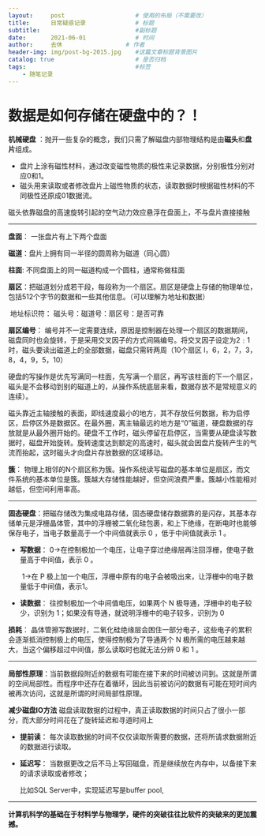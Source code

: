 ```yaml
---
layout:     post   				    # 使用的布局（不需要改）
title:      日常疑惑记录				# 标题 
subtitle:    						#副标题
date:       2021-06-01			    # 时间
author:     去休 				    # 作者
header-img: img/post-bg-2015.jpg 	#这篇文章标题背景图片
catalog: true 						# 是否归档
tags:								#标签
    - 随笔记录
---
```


# 数据是如何存储在硬盘中的？！

**机械硬盘** ：抛开一些复杂的概念，我们只需了解磁盘内部物理结构是由**磁头**和**盘片**组成。

* 盘片上涂有磁性材料，通过改变磁性物质的极性来记录数据，分别极性分别对应0和1。
* 磁头用来读取或者修改盘片上磁性物质的状态，读取数据时根据磁性材料的不同极性还原成01数据流。

磁头依靠磁盘的高速旋转引起的空气动力效应悬浮在盘面上，不与盘片直接接触

----

**盘面**： 一张盘片有上下两个盘面

**磁道**：盘片上拥有同一半径的圆周称为磁道（同心圆）

**柱面**:   不同盘面上的同一磁道构成一个圆柱，通常称做柱面

**扇区**：把磁道划分成若干段，每段称为一个扇区。扇区是硬盘上存储的物理单位，包括512个字节的数据和一些其他信息。（可以理解为地址和数据）

​			地址标识符： 磁头号：磁道号：扇区号：是否可靠   

**扇区编号**： 编号并不一定需要连续，原因是控制器在处理一个扇区的数据期间，磁盘同时也会旋转，于是采用交叉因子的方式间隔编号。将交叉因子设定为2﹕1时，磁头要读出磁道上的全部数据，磁盘只需转两周（10个扇区 l，6，2，7，3，8，4，9，5，10）

​		硬盘的写操作是优先写满同一柱面，先写满一个扇区，再写该柱面的下一个扇区，磁头是不会移动到别的磁道上的，从操作系统底层来看，数据存放不是常规意义的连续）。

​		磁头靠近主轴接触的表面，即线速度最小的地方，其不存放任何数据，称为启停区，启停区外是数据区。在最外圈，离主轴最远的地方是“0”磁道，硬盘数据的存放就是从最外圈开始的。硬盘不工作时，磁头停留在启停区，当需要从硬盘读写数据时，磁盘开始旋转。旋转速度达到额定的高速时，磁头就会因盘片旋转产生的气流而抬起，这时磁头才向盘片存放数据的区域移动。

**簇**： 物理上相邻的N个扇区称为簇。操作系统读写磁盘的基本单位是扇区，而文件系统的基本单位是簇。簇越大存储性能越好，但空间浪费严重。簇越小性能相对越低，但空间利用率高。

---

**固态硬盘**：把磁存储改为集成电路存储，固态硬盘储存数据靠的是闪存，其基本存储单元是浮栅晶体管，其中的浮栅被二氧化硅包裹，和上下绝缘，在断电时也能够保存电子，当电子数量高于一个中间值就表示 0 ，低于中间值就表示 1 。

* **写数据**： 0->在控制极加一个电压，让电子穿过绝缘层再注回浮栅，使电子数量高于中间值，表示 0 。

  ​				1->在 P 极上加一个电压，浮栅中原有的电子会被吸出来，让浮栅中的电子数量低于中间值，表示1。

* **读数据**： 往控制极加一个中间值电压，如果两个 N 极导通，浮栅中的电子较少，识别为 1；如果没有导通，就说明浮栅中的电子较多，识别为 0 

**损耗**： 晶体管擦写数据时，二氧化硅绝缘层会困住一部分电子，这些电子的累积会逐渐抵消控制极上的电压，使得控制极为了导通两个 N 极所需的电压越来越大，当这个偏移超过中间值，那么读取时也就无法分辨 0 和 1 。

---

**局部性原理**：当前数据段附近的数据有可能在接下来的时间被访问到。这就是所谓的空间局部性。而程序中还存在着循环，因此当前被访问的数据有可能在短时间内被再次访问，这就是所谓的时间局部性原理。

**减少磁盘IO方法**     磁盘读取数据的过程中，真正读取数据的时间只占了很小一部分，而大部分时间花在了旋转延迟和寻道时间上

* **提前读**： 每次读取数据的时间不仅仅读取所需要的数据，还将所请求数据附近的数据进行读取。

* **延迟写**： 当数据更改之后不马上写回磁盘，而是继续放在内存中，以备接下来的请求读取或者修改；

  比如SQL Server中，实现延迟写是buffer pool,

---

**计算机科学的基础在于材料学与物理学，硬件的突破往往比软件的突破来的更加震撼。**



